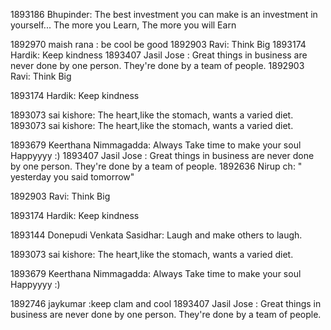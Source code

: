 1893186 Bhupinder: The best investment you can make is an investment in yourself... The more you Learn, The more you will Earn

1892970 maish rana : be cool be good 
1892903 Ravi: Think Big
1893174 Hardik: Keep kindness  1893407 Jasil Jose : Great things in business are never done by one person. They're done by a team of people.
1892903 Ravi: Think Big

1893174 Hardik: Keep kindness
 
1893073 sai kishore: The heart,like the stomach, wants a varied diet. 
1893073 sai kishore: The heart,like the stomach, wants a varied diet.

1893679 Keerthana Nimmagadda: Always Take time to make your soul Happyyyy :) 1893407 Jasil Jose : Great things in business are never done by one person. They're done by a team of people. 1892636 Nirup ch: " yesterday you said  tomorrow"


1892903 Ravi: Think Big

1893174 Hardik: Keep kindness

1893144 Donepudi Venkata Sasidhar: Laugh and make others to laugh.

1893073 sai kishore: The heart,like the stomach, wants a varied diet.

1893679 Keerthana Nimmagadda: Always Take time to make your soul Happyyyy :)


1892746 jaykumar :keep clam and cool 1893407 Jasil Jose : Great things in business are never done by one person. They're done by a team of people.